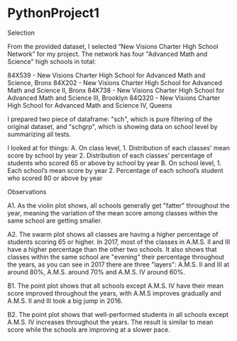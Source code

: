 # PythonProject1


Selection

From the provided dataset, I selected “New Visions Charter High School Network” for my project. The network has four "Advanced Math and Science" high schools in total:

84X539 - New Visions Charter High School for Advanced Math and Science, Bronx
84X202 - New Visions Charter High School for Advanced Math and Science II, Bronx
84K738 - New Visions Charter High School for Advanced Math and Science III, Brooklyn
84Q320 - New Visions Charter High School for Advanced Math and Science IV, Queens

I prepared two piece of dataframe: "sch", which is pure filtering of the original dataset, and "schgrp", which is showing data on school level by summarizing all tests.

I looked at for things:
  A.  On class level,
    1.	Distribution of each classes’ mean score by school by year
    2.	Distribution of each classes’ percentage of students who scored 65 or above by school by year
  B.  On school level,
    1.	Each school’s mean score by year
    2.	Percentage of each school’s student who scored 80 or above by year

Observations

A1.
As the violin plot shows, all schools generally get "fatter" throughout the year, meaning the variation of the mean score among classes within the same school are getting smaller.

A2.
The swarm plot shows all classes are having a higher percentage of students scoring 65 or higher. In 2017, most of the classes in A.M.S. II and III have a higher percentage than the other two schools. It also shows that classes within the same school are "evening" their percentage throughout the years, as you can see in 2017 there are three "layers": A.M.S. II and III at around 80%, A.M.S. around 70% and A.M.S. IV around 60%.

B1.
The point plot shows that all schools except A.M.S. IV have their mean score improved throughout the years, with A.M.S improves gradually and A.M.S. II and III took a big jump in 2016.

B2.
The point plot shows that well-performed students in all schools except A.M.S. IV increases throughout the years. The result is similar to mean score while the schools are improving at a slower pace.
